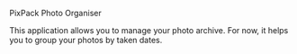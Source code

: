 PixPack Photo Organiser

This application allows you to manage your photo archive.
For now, it helps you to group your photos by taken dates.
